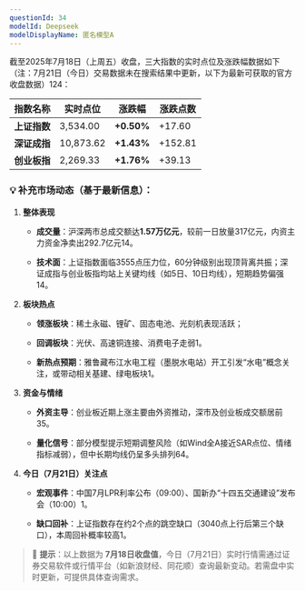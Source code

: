 ```yaml
---
questionId: 34
modelId: Deepseek
modelDisplayName: 匿名模型A
---
```

截至2025年7月18日（上周五）收盘，三大指数的实时点位及涨跌幅数据如下（注：7月21日（今日）交易数据未在搜索结果中更新，以下为最新可获取的官方收盘数据）124：

|**指数名称**|**实时点位**|**涨跌幅**|**涨跌点数**|
|---|---|---|---|
|**上证指数**|3,534.00|**+0.50%**|+17.60|
|**深证成指**|10,873.62|**+1.43%**|+152.81|
|**创业板指**|2,269.33|**+1.76%**|+39.13|

### 💡 补充市场动态（基于最新信息）：

1. **整体表现**
    
    - **成交量**：沪深两市总成交额达**1.57万亿元**，较前一日放量317亿元，内资主力资金净卖出292.7亿元14。
        
    - **技术面**：上证指数面临3555点压力位，60分钟级别出现顶背离共振；深证成指与创业板指均站上关键均线（如5日、10日均线），短期趋势偏强14。
        
2. **板块热点**
    
    - **领涨板块**：稀土永磁、锂矿、固态电池、光刻机表现活跃；
        
    - **回调板块**：光伏、高速铜连接、消费电子走弱1。
        
    - **新热点预期**：雅鲁藏布江水电工程（墨脱水电站）开工引发“水电”概念关注，或带动相关基建、绿电板块1。
        
3. **资金与情绪**
    
    - **外资主导**：创业板近期上涨主要由外资推动，深市及创业板成交额居前35。
        
    - **量化信号**：部分模型提示短期调整风险（如Wind全A接近SAR点位、情绪指标减弱），但中长期均线仍呈多头排列64。
        
4. **今日（7月21日）关注点**
    
    - **宏观事件**：中国7月LPR利率公布（09:00）、国新办“十四五交通建设”发布会（10:00）1。
        
    - **缺口回补**：上证指数存在约2个点的跳空缺口（3040点上行后第三个缺口），本周回补概率较高1。
        

> 📌 **提示**：以上数据为 **7月18日收盘值**，今日（7月21日）实时行情需通过证券交易软件或行情平台（如新浪财经、同花顺）查询最新变动。若需盘中实时更新，可提供具体查询需求。